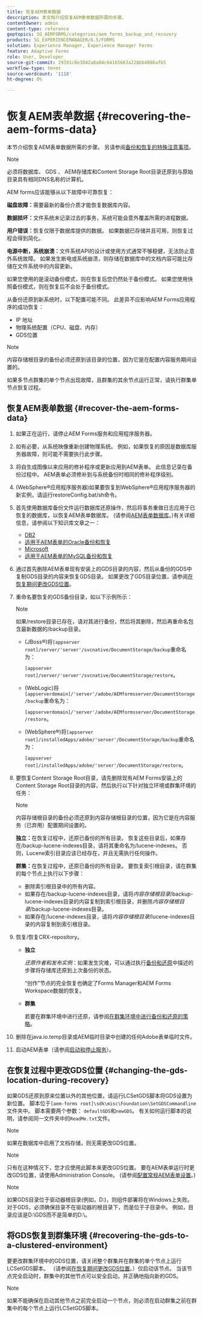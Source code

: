 ```yaml
---
title: 恢复AEM表单数据
description: 本文档介绍恢复AEM表单数据所需的步骤。
contentOwner: admin
content-type: reference
geptopics: SG_AEMFORMS/categories/aem_forms_backup_and_recovery
products: SG_EXPERIENCEMANAGER/6.5/FORMS
solution: Experience Manager, Experience Manager Forms
feature: Adaptive Forms
role: User, Developer
source-git-commit: 29391c8e3042a8a04c64165663a228bb4886afb5
workflow-type: tm+mt
source-wordcount: '1118'
ht-degree: 0%

---
```


# 恢复AEM表单数据 {#recovering-the-aem-forms-data}

本节介绍恢复AEM表单数据所需的步骤。 另请参阅[备份和恢复的特殊注意事项](/help/forms/using/admin-help/backup-recovery-strategy-aem-forms.md#special-considerations-for-backup-and-recovery)。

>[!NOTE]
>
>必须将数据库、 GDS 、 AEM存储库和Content Storage Root目录还原到与原始目录具有相同DNS名称的计算机。

AEM forms应该能够从以下故障中可靠恢复：

**磁盘故障：**&#x200B;需要最新的备份介质才能恢复数据库内容。

**数据损坏：**&#x200B;文件系统未记录过去的事务，系统可能会意外覆盖所需的进程数据。

**用户错误：**&#x200B;恢复仅限于数据库提供的数据。 如果数据已存储并且可用，则恢复过程会得到简化。

**电源中断，系统崩溃：**&#x200B;文件系统API的设计或使用方式通常不够稳健，无法防止意外系统故障。 如果发生断电或系统崩溃，则存储在数据库中的文档内容可能比存储在文件系统中的内容更新。

如果您使用的是滚动备份模式，则在恢复后您仍然处于备份模式。 如果您使用快照备份模式，则在恢复后不会处于备份模式。

从备份还原到新系统时，以下配置可能不同。 此差异不应影响AEM Forms应用程序的成功恢复：

* IP 地址
* 物理系统配置（CPU、磁盘、内存）
* GDS位置

>[!NOTE]
>
>内容存储根目录的备份必须还原到该目录的位置，因为它是在配置内容服务期间设置的。

如果多节点群集的单个节点出现故障，且群集的其余节点运行正常，请执行群集单节点恢复过程。

## 恢复AEM表单数据 {#recover-the-aem-forms-data}

1. 如果正在运行，请停止AEM Forms服务和应用程序服务器。
1. 如有必要，从系统映像重新创建物理系统。 例如，如果恢复的原因是数据库服务器故障，则可能不需要执行此步骤。
1. 将自生成图像以来应用的修补程序或更新应用到AEM表单。 此信息记录在备份过程中。 AEM表单必须修补到与系统备份时相同的修补程序级别。
1. (WebSphere®应用程序服务器)如果要恢复到WebSphere®应用程序服务器的新实例，请运行restoreConfig.bat/sh命令。
1. 首先使用数据库备份文件运行数据库还原操作，然后将事务重做日志应用于已恢复的数据库，以恢复AEM表单数据库。 (请参阅[AEM表单数据库](/help/forms/using/admin-help/files-back-recover.md#aem-forms-database)。)有关详细信息，请参阅以下知识库文章之一：

   * [DB2](/help/forms/using/admin-help/files-back-recover.md#db2)
   * [适用于AEM表单的Oracle备份和恢复](/help/forms/using/admin-help/files-back-recover.md#oracle)
   * [Microsoft](/help/forms/using/admin-help/files-back-recover.md#sql-server)
   * [适用于AEM表单的MySQL备份和恢复](/help/forms/using/admin-help/files-back-recover.md#mysql)

1. 通过首先删除AEM表单现有安装上的GDS目录的内容，然后从备份的GDS中复制GDS目录的内容来恢复GDS目录。 如果更改了GDS目录位置，请参阅[在恢复期间更改GDS位置](recovering-aem-forms-data.md#changing-the-gds-location-during-recovery)。
1. 重命名要恢复的GDS备份目录，如以下示例所示：

   >[!NOTE]
   >
   >如果/restore目录已存在，请对其进行备份，然后将其删除，然后再重命名包含最新数据的/backup目录。

   * (JBoss®)将`[appserver root]/server/'server'/svcnative/DocumentStorage/backup`重命名为：

     `[appserver root]/server/'server'/svcnative/DocumentStorage/restore`。

   * (WebLogic)将`[appserverdomain]/'server'/adobe/AEMformsserver/DocumentStorage/backup`重命名为：

     `[appserverdomain]/'server'/adobe/AEMformsserver/DocumentStorage/restore`。

   * (WebSphere®)将`[appserver root]/installedApps/adobe/'server'/DocumentStorage/backup`重命名为：

     `[appserver root]/installedApps/adobe/'server'/DocumentStorage/restore`。

1. 要恢复Content Storage Root目录，请先删除现有AEM Forms安装上的Content Storage Root目录的内容，然后执行以下针对独立环境或群集环境的任务：

   >[!NOTE]
   >
   >内容存储根目录的备份必须还原到内容存储根目录的位置，因为它是在内容服务（已弃用）配置期间设置的。

   **独立：**&#x200B;在恢复过程中，还原已备份的所有目录。 恢复这些目录后，如果存在/backup-lucene-indexes目录，请将其重命名为/lucene-indexes。 否则，Lucene索引目录应该已经存在，并且无需执行任何操作。

   **群集：**&#x200B;在恢复过程中，还原已备份的所有目录。 要恢复索引根目录，请在群集的每个节点上执行以下步骤：

   * 删除索引根目录中的所有内容。
   * 如果存在/backup-lucene-indexes目录，请将&#x200B;*内容存储根目录*/backup-lucene-indexes目录的内容复制到索引根目录，并删除&#x200B;*内容存储根目录*/backup-lucene-indexes目录。
   * 如果存在/lucene-indexes目录，请将&#x200B;*内容存储根目录*/lucene-indexes目录的内容复制到索引根目录。

1. 恢复/恢复CRX-repository。

   * **独立**

     *还原作者和发布实例*：如果发生灾难，可以通过执行[备份和还原](https://helpx.adobe.com/experience-manager/kb/CRXBackupAndRestoreProcedure.html)中描述的步骤将存储库还原到上次备份的状态。

     “创作”节点的完全恢复也确定了Forms Manager和AEM Forms Workspace数据的恢复。

   * **群集**

     若要在群集环境中进行还原，请参阅[在群集环境中进行备份和还原的策略](/help/forms/using/admin-help/strategy-backup-restore-clustered-environment.md#strategy-for-backup-and-restore-in-a-clustered-environment)。

1. 删除在java.io.temp目录或AEM临时目录中创建的任何Adobe表单临时文件。
1. 启动AEM表单（请参阅[启动和停止服务](/help/forms/using/admin-help/starting-stopping-services.md#starting-and-stopping-services)）<!-- BROKEN LINK and the application server(s) (see [Maintaining the Application Server](/help/forms/using/admin-help/topics/maintaining-the-application-server.md))-->。

## 在恢复过程中更改GDS位置 {#changing-the-gds-location-during-recovery}

如果GDS还原到原来位置以外的其他位置，请运行LCSetGDS脚本将GDS设置为新位置。 脚本位于`[aem-forms root]\sdk\misc\Foundation\SetGDSCommandline`文件夹中。 脚本需要两个参数： `defaultGDS`和`newGDS`。 有关如何运行脚本的说明，请参阅同一文件夹中的`ReadMe.txt`文件。

>[!NOTE]
>
>如果在数据库中启用了文档存储，则无需更改GDS位置。

>[!NOTE]
>
>只有在这种情况下，您才应使用此脚本来更改GDS位置。 要在AEM表单运行时更改GDS位置，请使用Administration Console。 (请参阅[配置常规AEM表单设置](/help/forms/using/admin-help/configure-general-aem-forms-settings.md#configure-general-aem-forms-settings)。)

>[!NOTE]
>
>如果GDS目录位于驱动器根目录(例如，D:\)，则组件部署将在Windows上失败。 对于GDS，必须确保目录不在驱动器的根目录下，而是位于子目录中。 例如，目录应该是D:\GDS而不是简单的D:\。

## 将GDS恢复到群集环境 {#recovering-the-gds-to-a-clustered-environment}

要更改群集环境中的GDS位置，请关闭整个群集并在群集的单个节点上运行LCSetGDS脚本。 （请参阅[在恢复期间更改GDS位置](recovering-aem-forms-data.md#changing-the-gds-location-during-recovery)。）仅启动该节点。 当该节点完全启动时，群集中的其他节点可以安全启动，并正确地指向新的GDS。

>[!NOTE]
>
>如果不能确保在启动其他节点之前完全启动一个节点，则必须在启动群集之前在群集中的每个节点上运行LCSetGDS脚本。
